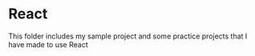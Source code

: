 # React
This folder includes my sample project and some practice projects that I have made to use React

